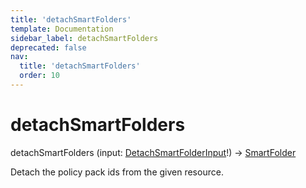 ```yaml
---
title: 'detachSmartFolders'
template: Documentation
sidebar_label: detachSmartFolders
deprecated: false
nav:
  title: 'detachSmartFolders'
  order: 10
---
```


# detachSmartFolders

<div className="pb-4 font-roboto-slab text-lg"><span className="font-bold">detachSmartFolders</span> <span style={{'fontWeight':400,'fontSize':'0.85em'}}>(input: <a href="/guardrails/docs/reference/graphql/input/DetachSmartFolderInput">DetachSmartFolderInput</a>!) &rarr; <a href="/guardrails/docs/reference/graphql/object/SmartFolder">SmartFolder</a></span>
</div>



Detach the policy pack ids from the given resource.